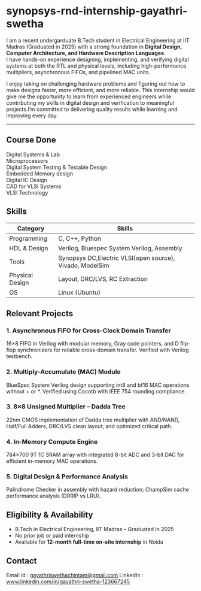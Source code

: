 # synopsys-rnd-internship-gayathri-swetha

I am a recent undergarduate B.Tech student in Electrical Engineering at IIT Madras (Graduated in 2025) with a strong foundation in **Digital Design, Computer Architecture, and Hardware Description Languages**.  
I have hands-on experience designing, implementing, and verifying digital systems at both the RTL and physical levels, including high-performance multipliers, asynchronous FIFOs, and pipelined MAC units.  

I enjoy taking on challenging hardware problems and figuring out how to make designs faster, more efficient, and more reliable. This internship would give me the opportunity to learn from experienced engineers while contributing my skills in digital design and verification to meaningful projects.I’m committed to delivering quality results while learning and improving every day.

---
## Course Done
Digital Systems & Lab                                            
Microprocessors                                                     
Digital System Testing & Testable Design              
Embedded Memory design                                    
Digital IC Design                                                    
CAD for VLSI Systems   
VLSI Technology      

## Skills
| Category       | Skills |
|----------------|--------|
| Programming    | C, C++, Python |
| HDL & Design   | Verilog, Bluespec System Verilog, Assembly |
| Tools          | Synopsys DC,Electric VLSI(open source), Vivado, ModelSim |
| Physical Design| Layout, DRC/LVS, RC Extraction |
| OS             | Linux (Ubuntu) |


## Relevant Projects
### 1. Asynchronous FIFO for Cross-Clock Domain Transfer
16×8 FIFO in Verilog with modular memory, Gray code pointers, and D flip-flop synchronizers for reliable cross-domain transfer. Verified with Verilog testbench.

### 2. Multiply-Accumulate (MAC) Module
BlueSpec System Verilog design supporting int8 and bf16 MAC operations without + or *. Verified using Cocotb with IEEE 754 rounding compliance.

### 3. 8×8 Unsigned Multiplier – Dadda Tree
22nm CMOS implementation of Dadda tree multiplier with AND/NAND, Half/Full Adders, DRC/LVS clean layout, and optimized critical path.

### 4. In-Memory Compute Engine
784×700 9T 1C SRAM array with integrated 8-bit ADC and 3-bit DAC for efficient in-memory MAC operations.

### 5. Digital Design & Performance Analysis
Palindrome Checker in assembly with hazard reduction; ChampSim cache performance analysis (DRRIP vs LRU).


## Eligibility & Availability
- B.Tech in Electrical Engineering, IIT Madras – Graduated in 2025  
- No prior job or paid internship  
- Available for **12-month full-time on-site internship** in Noida

## Contact
Email id : gayathriswethachintam@gmail.com
LinkedIn : www.linkedin.com/in/gayathri-swetha-123667245
